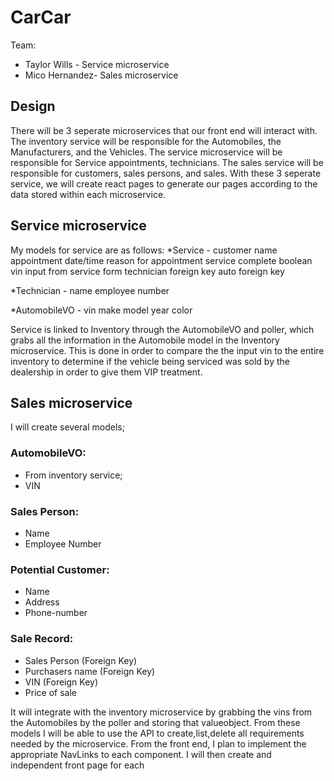 # CarCar

Team:

* Taylor Wills - Service microservice
* Mico Hernandez- Sales microservice

## Design
There will be 3 seperate microservices that our front end will interact with. The inventory service will be responsible for the Automobiles, the Manufacturers, and the Vehicles. The service microservice will be responsible for Service appointments, technicians. The sales service will be responsible for customers, sales persons, and sales. With these 3 seperate service, we will create react pages to generate our pages according to the data stored within each microservice.
## Service microservice
My models for service are as follows:
*Service -
  customer name
  appointment date/time
  reason for appointment
  service complete boolean
  vin input from service form
  technician foreign key
  auto foreign key

*Technician -
  name
  employee number

*AutomobileVO -
  vin
  make
  model
  year
  color

Service is linked to Inventory through the AutomobileVO and poller, which grabs all the information in the Automobile model in the Inventory microservice. This is done in order to compare the the input vin to the entire inventory to determine if the vehicle being serviced was sold by the dealership in order to give them VIP treatment.

## Sales microservice

I will create several models;
### AutomobileVO:
* From inventory service;
* VIN

### Sales Person:
* Name
* Employee Number

### Potential Customer:
* Name
* Address
* Phone-number

### Sale Record:
* Sales Person (Foreign Key)
* Purchasers name (Foreign Key)
* VIN (Foreign Key)
* Price of sale

It will integrate with the inventory microservice by grabbing the vins from the Automobiles by the poller and storing that valueobject.
From these models I will be able to use the API to create,list,delete all requirements needed by the microservice.
From the front end, I plan to implement the appropriate NavLinks to each component.
I will then create and independent front page for each
